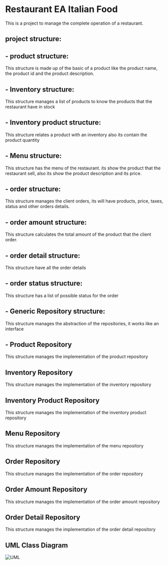 # Restaurant EA Italian Food

This is a project to manage the complete operation of a restaurant.

## project structure:

 ## - product structure:

   This structure is made up of the basic of a product like the product name, the product id and
   the product description.

## - Inventory structure:

   This structure manages a list of products to know the products that the restaurant have in stock  

## - Inventory product structure:

   This structure relates a product with an inventory also its contain the product quantity

## - Menu structure:

   This structure has the menu of the restaurant. its show the product that the restaurant sell,
   also its show the product description and its price.

## - order structure:

   This structure manages the client orders, its will have products, price, taxes, status and
   other orders details.

## - order amount structure:

   This structure calculates the total amount of the product that the client order.

## - order detail structure:

   This structure have all the order details

## - order status structure:

   This structure has a list of possible status for the order

##  - Generic Repository structure:

   This structure manages the abstraction of the repositories, it works like an interface

## - Product Repository

   This structure manages the implementation of the product repository

## Inventory Repository

   This structure manages the implementation of the inventory repository

## Inventory Product Repository

   This structure manages the implementation of the inventory product repository

## Menu Repository

   This structure manages the implementation of the menu repository

## Order Repository

   This structure manages the implementation of the order repository

## Order Amount Repository

   This structure manages the implementation of the order amount repository

## Order Detail Repository

   This structure manages the implementation of the order detail repository

## UML Class Diagram

![UML](https://github.com/eapg/restaurant/blob/feature/order_detail_repository/UML_Diagram.png?raw=true)

